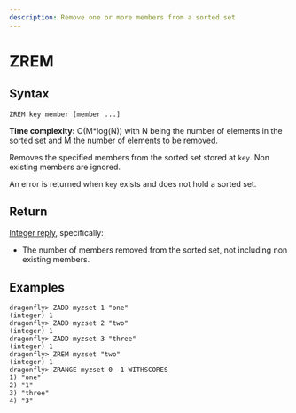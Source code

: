 ```yaml
---
description: Remove one or more members from a sorted set
---
```


# ZREM

## Syntax

    ZREM key member [member ...]

**Time complexity:** O(M*log(N)) with N being the number of elements in the sorted set and M the number of elements to be removed.

Removes the specified members from the sorted set stored at `key`.
Non existing members are ignored.

An error is returned when `key` exists and does not hold a sorted set.

## Return

[Integer reply](https://redis.io/docs/reference/protocol-spec#resp-integers), specifically:

* The number of members removed from the sorted set, not including non existing
  members.

## Examples

```shell
dragonfly> ZADD myzset 1 "one"
(integer) 1
dragonfly> ZADD myzset 2 "two"
(integer) 1
dragonfly> ZADD myzset 3 "three"
(integer) 1
dragonfly> ZREM myzset "two"
(integer) 1
dragonfly> ZRANGE myzset 0 -1 WITHSCORES
1) "one"
2) "1"
3) "three"
4) "3"
```
